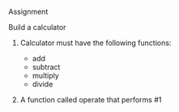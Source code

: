 Assignment

Build a calculator

1. Calculator must have the following functions:
    - add
    - subtract
    - multiply
    - divide

2. A function called operate that performs #1

